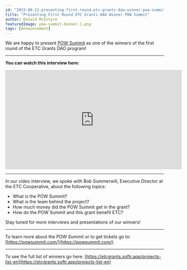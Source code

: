 ```yaml
---
id: "2023-08-22-presenting-first-round-etc-grants-dao-winner-pow-summit-en"
title: "Presenting First Round ETC Grants DAO Winner POW Summit"
author: Donald McIntyre
featuredImage: pow-summit-banner-1.png
tags: [Announcement]
---
```


We are happy to present [POW Summit](https://etcgrants.softr.app/project-details-en?recordId=recHBC1GES5DpKSPF) as one of the winners of the first round of the ETC Grants DAO program!  

---
**You can watch this interview here:**

<iframe width="560" height="315" src="https://www.youtube.com/embed/mtFyACwF1Hg" title="YouTube video player" frameborder="0" allow="accelerometer; autoplay; clipboard-write; encrypted-media; gyroscope; picture-in-picture; web-share" allowfullscreen></iframe>

---

In our video interview, we spoke with Bob Summerwill, Executive Director at the ETC Cooperative, about the following topics:  

- What is the POW Summit?
- What is the team behind the project?  
- How much money did the POW Summit get in the grant?
- How do the POW Summit and this grant benefit ETC?

Stay tuned for more interviews and presentations of our winners!

---

To learn more about the POW Summit or to get tickets go to: [https://powsummit.com/](https://powsummit.com/)

---

To see the full list of winners go here: [https://etcgrants.softr.app/projects-list-en](https://etcgrants.softr.app/projects-list-en)

